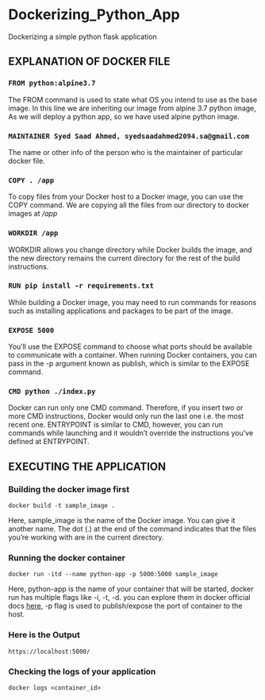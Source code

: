 # Dockerizing_Python_App
Dockerizing a simple python flask application 

## EXPLANATION OF DOCKER FILE

### `FROM python:alpine3.7`

The FROM command is used to state what OS you intend to use as the base image. In this line we are inheriting our image from alpine 3.7 python image, As we will deploy a python app, so we have used alpine python image.

### `MAINTAINER Syed Saad Ahmed, syedsaadahmed2094.sa@gmail.com`

The name or other info of the person who is the maintainer of particular docker file.

### `COPY . /app`

To copy files from your Docker host to a Docker image, you can use the COPY command. We are copying all the files from our directory to docker images at */app*

### `WORKDIR /app`

WORKDIR allows you change directory while Docker builds the image, and the new directory remains the current directory for the rest of the build instructions.

### `RUN pip install -r requirements.txt`

While building a Docker image, you may need to run commands for reasons such as installing applications and packages to be part of the image.

### `EXPOSE 5000`

You’ll use the EXPOSE command to choose what ports should be available to communicate with a container. When running Docker containers, you can pass in the -p argument known as publish, which is similar to the EXPOSE command.

### `CMD python ./index.py`

Docker can run only one CMD command. Therefore, if you insert two or more CMD instructions, Docker would only run the last one i.e. the most recent one.
ENTRYPOINT is similar to CMD, however, you can run commands while launching and it wouldn’t override the instructions you’ve defined at ENTRYPOINT.

## EXECUTING THE APPLICATION

### Building the docker image first

`docker build -t sample_image .`

Here, sample_image is the name of the Docker image. You can give it another name. The dot (.) at the end of the command indicates that the files you’re working with are in the current directory.

### Running the docker container

`docker run -itd --name python-app -p 5000:5000 sample_image`

Here, python-app is the name of your container that will be started, docker run has multiple flags like -i, -t, -d. you can explore them in docker official docs [here](https://docs.docker.com/engine/reference/commandline/run/), -p flag is used to publish/expose the port of container to the host.

### Here is the Output

`https://localhost:5000/`

### Checking the logs of your application

`docker logs <container_id>`
